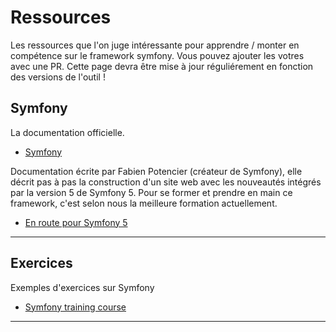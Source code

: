 # Ressources

Les ressources que l'on juge intéressante pour apprendre / monter en compétence sur le framework symfony.
Vous pouvez ajouter les votres avec une PR.
Cette page devra être mise à jour réguliérement en fonction des versions de l'outil !

## Symfony

La documentation officielle.
* [Symfony](https://symfony.com/doc/current/index.html)

Documentation écrite par Fabien Potencier (créateur de Symfony), elle décrit pas à pas la construction d'un site web 
avec les nouveautés intégrés par la version 5 de Symfony 5. Pour se former et prendre en main ce framework, c'est 
selon nous la meilleure formation actuellement. 
* [En route pour Symfony 5](https://symfony.com/doc/current/the-fast-track/fr/index.html)
---

## Exercices

Exemples d'exercices sur Symfony
* [Symfony training course](https://github.com/Alexandre-Peyron/symfony-training-course)

---
